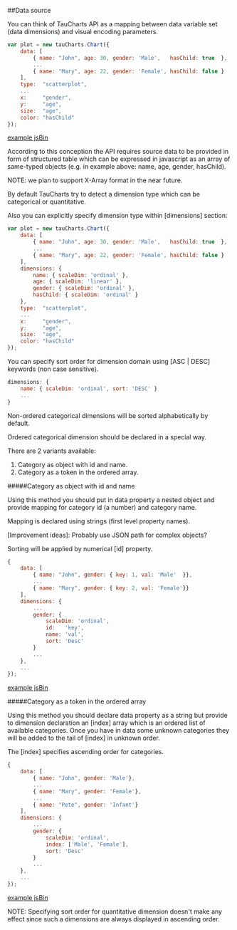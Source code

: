 ##Data source

You can think of TauCharts API as a mapping between data variable set (data dimensions) and visual encoding parameters.

```javascript
var plot = new tauCharts.Chart({
    data: [
        { name: "John", age: 30, gender: 'Male',   hasChild: true  },
        ...
        { name: "Mary", age: 22, gender: 'Female', hasChild: false }
    ],
    type:  "scatterplot",
    ...
    x:     "gender",
    y:     "age",
    size:  "age",
    color: "hasChild"
});
```

[example jsBin](http://jsbin.com/hazelanari/2/embed?output&height=500px)

According to this conception the API requires source data to be provided in form of structured table which can be expressed in javascript as an array of same-typed objects (e.g. in example above: name, age, gender, hasChild).

NOTE: we plan to support X-Array format in the near future.

By default TauCharts try to detect a dimension type which can be categorical or quantitative.

Also you can explicitly specify dimension type within [dimensions] section:

```javascript
var plot = new tauCharts.Chart({
    data: [
        { name: "John", age: 30, gender: 'Male',   hasChild: true  },
        ...
        { name: "Mary", age: 22, gender: 'Female', hasChild: false }
    ],
    dimensions: {
        name: { scaleDim: 'ordinal' },
        age: { scaleDim: 'linear' },
        gender: { scaleDim: 'ordinal' },
        hasChild: { scaleDim: 'ordinal' }
    },
    type:  "scatterplot",
    ...
    x:     "gender",
    y:     "age",
    size:  "age",
    color: "hasChild"
});
```

You can specify sort order for dimension domain using [ASC | DESC] keywords (non case sensitive).

```javascript
dimensions: {
    name: { scaleDim: 'ordinal', sort: 'DESC' }
    ...
}
```

Non-ordered categorical dimensions will be sorted alphabetically by default.

Ordered categorical dimension should be declared in a special way.

There are 2 variants available:

1. Category as object with id and name.
2. Category as a token in the ordered array.


#####Category as object with id and name

Using this method you should put in data property a nested object and provide mapping for category id (a number) and category name.

Mapping is declared using strings (first level property names).

[Improvement ideas]: Probably use JSON path for complex objects?

Sorting will be applied by numerical [id] property.

```javascript
{
    data: [
        { name: "John", gender: { key: 1, val: 'Male'  }},
        ...
        { name: "Mary", gender: { key: 2, val: 'Female'}}
    ],
    dimensions: {
        ...
        gender: {
            scaleDim: 'ordinal',
            id:   'key',
            name: 'val',
            sort: 'Desc'
        }
        ...
    },
    ...
});
```

[example jsBin](http://jsbin.com/ruqudobeci/1/embed?output&height=500px)

#####Category as a token in the ordered array

Using this method you should declare data property as a string but provide to dimension declaration an [index] array which is an ordered list of available categories. Once you have in data some unknown categories they will be added to the tail of [index] in unknown order.

The [index] specifies ascending order for categories.

```javascript
{
    data: [
        { name: "John", gender: 'Male'},
        ...
        { name: "Mary", gender: 'Female'},
        ...
        { name: "Pete", gender: 'Infant'}
    ],
    dimensions: {
        ...
        gender: {
            scaleDim: 'ordinal',
            index: ['Male', 'Female'],
            sort: 'Desc'
        }
        ...
    },
    ...
});
```

[example jsBin](http://jsbin.com/beqalufomi/1/embed?output&height=500px)

NOTE: Specifying sort order for quantitative dimension doesn't make any effect since such a dimensions are always displayed in ascending order.
